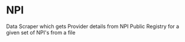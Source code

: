 # NPI
Data Scraper which gets Provider details from NPI Public Registry for a given set of NPI's from a file
